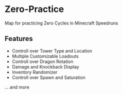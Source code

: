 # Zero-Practice
Map for practicing Zero Cycles in Minecraft Speedruns
## Features
- Controll over Tower Type and Location
- Multiple Customizable Loadouts
- Controll over Dragon Rotation
- Damage and Knockback Display
- Inventory Randomizer
- Controll over Spawn and Saturation
  
... and more
